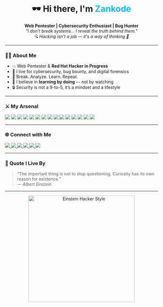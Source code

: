 <h1 align="center">🕶️ Hi there, I'm <span style="color:#00bfff;">Zankode</span></h1>

<p align="center">
  <strong>Web Pentester | Cybersecurity Enthusiast | Bug Hunter</strong><br>
  <em>"I don't break systems... I reveal the truth behind them."</em><br>
  <em>🔍 Hacking isn't a job — it's a way of thinking 🧠</em>
</p>

---

### 👨‍💻 About Me

- 💥 Web Pentester & <strong>Red Hat Hacker in Progress</strong>
- 🐞 I live for cybersecurity, bug bounty, and digital forensics
- 🔧 Break. Analyze. Learn. Repeat.
- 🧠 I believe in <strong>learning by doing</strong> — not by watching
- 🔒 Security is not a 9-to-5, it’s a mindset and a lifestyle

---

### ⚔️ My Arsenal

<p align="left">
  <img src="https://img.shields.io/badge/-Python-3776AB?style=flat&logo=python&logoColor=white" />
  <img src="https://img.shields.io/badge/-Bash-4EAA25?style=flat&logo=gnubash&logoColor=white" />
  <img src="https://img.shields.io/badge/-JavaScript-F7DF1E?style=flat&logo=javascript&logoColor=black" />
  <img src="https://img.shields.io/badge/-Linux-FCC624?style=flat&logo=linux&logoColor=black" />
  <img src="https://img.shields.io/badge/-Wireshark-1679A7?style=flat&logo=wireshark&logoColor=white" />
  <img src="https://img.shields.io/badge/-TCPDump-005F87?style=flat" />
  <img src="https://img.shields.io/badge/-Netcat-000000?style=flat" />
  <img src="https://img.shields.io/badge/-Nmap-214478?style=flat&logo=nmap&logoColor=white" />
  <img src="https://img.shields.io/badge/-Recon--ng-8000FF?style=flat" />
  <img src="https://img.shields.io/badge/-Maltego-2F3640?style=flat" />
  <img src="https://img.shields.io/badge/-theHarvester-6C757D?style=flat" />
  <img src="https://img.shields.io/badge/-Shodan-FF0000?style=flat&logo=shodan&logoColor=white" />
  <img src="https://img.shields.io/badge/-Amass-007ACC?style=flat" />
  <img src="https://img.shields.io/badge/-Burp%20Suite-FF6F00?style=flat&logo=burpsuite&logoColor=white" />
  <img src="https://img.shields.io/badge/-OWASP%20ZAP-1A1A1A?style=flat&logo=OWASP&logoColor=white" />
</p>

---

### 🌐 Connect with Me

<p align="left">
  <a href="https://github.com/YOUR_USERNAME" target="_blank">
    <img src="https://img.shields.io/badge/GitHub-181717?style=flat&logo=github&logoColor=white" />
  </a>
  <a href="https://hackerone.com/YOUR_USERNAME" target="_blank">
    <img src="https://img.shields.io/badge/HackerOne-FF4785?style=flat&logo=hackerone&logoColor=white" />
  </a>
  <a href="https://instagram.com/YOUR_USERNAME" target="_blank">
    <img src="https://img.shields.io/badge/Instagram-E4405F?style=flat&logo=instagram&logoColor=white" />
  </a>
  <a href="https://twitter.com/YOUR_USERNAME" target="_blank">
    <img src="https://img.shields.io/badge/Twitter-1DA1F2?style=flat&logo=twitter&logoColor=white" />
  </a>
  <a href="https://t.me/YOUR_USERNAME" target="_blank">
    <img src="https://img.shields.io/badge/Telegram-2CA5E0?style=flat&logo=telegram&logoColor=white" />
  </a>
  <a href="mailto:your@email.com">
    <img src="https://img.shields.io/badge/Email-D14836?style=flat&logo=gmail&logoColor=white" />
  </a>
</p>

---

### 🧠 Quote I Live By

> “The important thing is not to stop questioning. Curiosity has its own reason for existence.”  
> — <em>Albert Einstein</em>

---

<p align="center">
  <img src="https://media.giphy.com/media/13FrpeVH09Zrb2/giphy.gif" width="350px" alt="Einstein Hacker Style">
</p>
